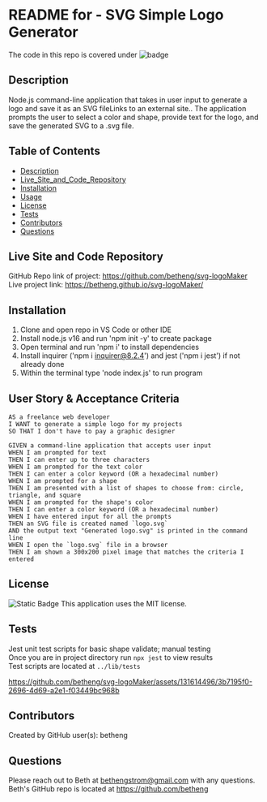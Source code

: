 # README for - SVG Simple Logo Generator
  The code in this repo is covered under ![badge](https://img.shields.io/badge/license-MIT-violet)<br />
  
  ## Description
  Node.js command-line application that takes in user input to generate a logo and save it as an SVG fileLinks to an external site.. The application prompts the user to select a color and shape, provide text for the logo, and save the generated SVG to a .svg file.
  
  ## Table of Contents
  - [Description](#description)
  - [Live_Site_and_Code_Repository](#live_site_and_code_repository)
  - [Installation](#installation)
  - [Usage](#usage)
  - [License](#license)
  - [Tests](#tests)
  - [Contributors](#contributors)
  - [Questions](#questions)
  
  ## Live Site and Code Repository
  GitHub Repo link of project: <https://github.com/betheng/svg-logoMaker>
  <br />
  Live project link: <https://betheng.github.io/svg-logoMaker/>

  ## Installation
 1. Clone and open repo in VS Code or other IDE
 2. Install node.js v16 and run 'npm init -y' to create package
 3. Open terminal and run 'npm i' to install dependencies
 4. Install inquirer ('npm i inquirer@8.2.4') and jest ('npm i jest') if not already done
 5. Within the terminal type 'node index.js' to run program

    

  ## User Story & Acceptance Criteria
```
AS a freelance web developer
I WANT to generate a simple logo for my projects
SO THAT I don't have to pay a graphic designer
```
```
GIVEN a command-line application that accepts user input
WHEN I am prompted for text
THEN I can enter up to three characters
WHEN I am prompted for the text color
THEN I can enter a color keyword (OR a hexadecimal number)
WHEN I am prompted for a shape
THEN I am presented with a list of shapes to choose from: circle, triangle, and square
WHEN I am prompted for the shape's color
THEN I can enter a color keyword (OR a hexadecimal number)
WHEN I have entered input for all the prompts
THEN an SVG file is created named `logo.svg`
AND the output text "Generated logo.svg" is printed in the command line
WHEN I open the `logo.svg` file in a browser
THEN I am shown a 300x200 pixel image that matches the criteria I entered
```
  ## License
  ![Static Badge](https://img.shields.io/badge/license-MIT-violet)
  This application uses the MIT license. 
  
  ## Tests
  Jest unit test scripts for basic shape validate; manual testing </br>
  Once you are in project directory run ```npx jest``` to view results</br>
  Test scripts are located at ```../lib/tests```
  
https://github.com/betheng/svg-logoMaker/assets/131614496/3b7195f0-2696-4d69-a2e1-f03449bc968b


  ## Contributors
  Created by GitHub user(s): betheng

  ## Questions
  Please reach out to Beth at bethengstrom@gmail.com with any questions.
  <br />
  Beth's GitHub repo is located at <https://github.com/betheng>
  
